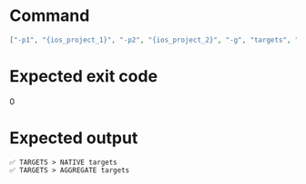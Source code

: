 # Command
```json
["-p1", "{ios_project_1}", "-p2", "{ios_project_2}", "-g", "targets", "-t", "Project", "-f", "console"]
```

# Expected exit code
0

# Expected output
```
✅ TARGETS > NATIVE targets
✅ TARGETS > AGGREGATE targets


```
